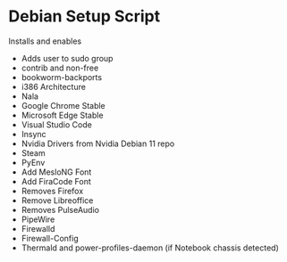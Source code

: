 # Debian Setup Script

Installs and enables

- Adds user to sudo group
- contrib and non-free
- bookworm-backports
- i386 Architecture
- Nala
- Google Chrome Stable
- Microsoft Edge Stable
- Visual Studio Code
- Insync
- Nvidia Drivers from Nvidia Debian 11 repo
- Steam
- PyEnv
- Add MesloNG Font
- Add FiraCode Font
- Removes Firefox
- Remove Libreoffice
- Removes PulseAudio
- PipeWire
- Firewalld
- Firewall-Config
- Thermald and power-profiles-daemon (if Notebook chassis detected)
